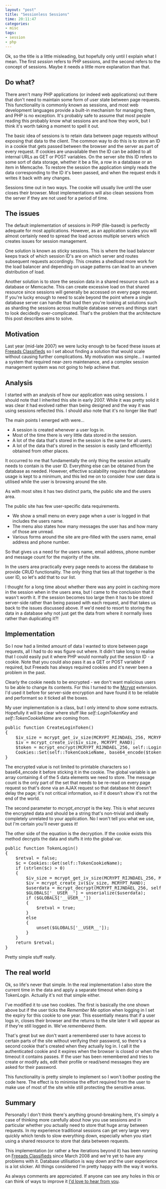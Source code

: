 ```yaml
---
layout: "post"
title: "Sessionless Sessions"
time: 20:11:47
categories: 
- misc
tags: 
- session
- php
---
```

<p>
Ok, so the title is a little misleading, but hopefully only until I explain what I mean. The first <i>session</i> refers to PHP sessions, and the second refers to the concept of sessions. Maybe it needs a little more explanation than that.
</p>

<h2>Do what?</h2>
<p>
There aren't many PHP applications (or indeed web applications) out there that don't need to maintain some form of user state between page requests. This functionality is commonly known as sessions, and most web development languages provide a built-in mechanism for managing them, and PHP is no exception. It's probably safe to assume that most people reading this probably know what sessions are and how they work, but I think it's worth taking a moment to spell it out.
</p>
<p>
The basic idea of sessions is to retain data between page requests without exposing that data to the client. The common way to do this is to store an ID in a cookie that gets passed between the browser and the server as part of every request. If cookies are unavailable then the ID can be added to all internal URLs as GET or POST variables. On the server site this ID refers to some sort of data storage, whether it be a file, a row in a database or an item in Memcache. To restore the session the application simply reads the data corresponding to the ID it's been passed, and when the request ends it writes it back with any changes.
</p>
<p>
Sessions time out in two ways. The cookie will usually live until the user closes their browser. Most implementations will also clean sessions from the server if they are not used for a period of time.
</p>

<h2>The issues</h2>
<p>
The default implementation of sessions in PHP (file-based) is perfectly adequate for most applications. However, as an application scales you will almost certainly need to spread the load across multiple servers which creates issues for session management.
</p>
<p>
One solution is known as sticky sessions. This is where the load balancer keeps track of which session ID's are on which server and routes subsequent requests accordingly. This creates a shedload more work for the load balancer and depending on usage patterns can lead to an uneven distribution of load.
</p>
<p>
Another solution is to store the session data in a shared resource such as a database or Memcache. This can create excessive load on that shared resource since sessions will generally be accessed on every page request. If you're lucky enough to need to scale beyond the point where a single database server can handle that load then you're looking at solutions such as sharding the sessions across multiple database servers and things start to look decidedly over-complicated. That's the problem that the architecture this post describes aims to solve.
</p>





<!--more-->




<h2>Motivation</h2>
<p>
Last year (mid-late 2007) we were lucky enough to be faced these issues at <a href="http://uk.freeads.net/">Freeads Classifieds</a> so I set about finding a solution that would scale without causing further complications. My motivation was simple... I wanted a system that required near-zero maintenance, and a complex session management system was not going to help achieve that.
</p>

<h2>Analysis</h2>
<p>
I started with an analysis of how our application was using sessions. I should note that I inherited this site in early 2007. While it was pretty solid it was clear it had evolved rather than being designed and the way it was using sessions reflected this. I should also note that it's no longer like that!
</p>
<p>
The main points I emerged with were...
</p>
<ul>
	<li>A session is created whenever a user logs in.</li>
	<li>Most of the time there is very little data stored in the session.</li>
	<li>A lot of the data that's stored in the session is the same for all users.</li>
	<li>A lot of the data that's stored in the session is easily (and efficiently) obtained from other places.</li>
</ul>
<p>
It occurred to me that fundamentally the only thing the session actually needs to contain is the user ID. Everything else can be obtained from the database as needed. However, effective scalability requires that database usage is kept to a minimum, and this led me on to consider how user data is utilised while the user is browsing around the site.
</p>
<p>
As with most sites it has two distinct parts, the public site and the users area.
</p>
<p>
The public site has few user-specific data requirements.
</p>
<ul>
	<li>We show a small menu on every page when a user is logged in that includes the users name.</li>
	<li>The menu also states how many messages the user has and how many of those are unread.</li>
	<li>Various forms around the site are pre-filled with the users name, email address and phone number.</li>
</ul>
<p>
So that gives us a need for the users name, email address, phone number and message count for the majority of the site.
</p>
<p>
In the users area practically every page needs to access the database to provide CRUD functionality. The only thing that ties all that together is the user ID, so let's add that to our list.
</p>
<p>
I thought for a long time about whether there was any point in caching more in the session when in the users area, but I came to the conclusion that it wasn't worth it. If the session becomes too large then it has to be stored server-side rather than being passed with each request, and that takes us back to the issues discussed above. If we'd need to resort to storing the data in a database why not just get the data from where it normally lives rather than duplicating it?!
</p>

<h2>Implementation</h2>
<p>
So I now had a limited amount of data I wanted to store between page requests, all I had to do was figure out where. It didn't take long to realise that I could easily put it where PHP would normally put the session ID - a cookie. Note that you could also pass it as a GET or POST variable if required, but Freeads has always required cookies and it's never been a problem in the past.
</p>
<p>
Clearly the cookie needs to be encrypted - we don't want malicious users to be able to change its contents. For this I turned to the <a href="http://php.net/mcrypt">Mcrypt</a> extension. I'd used it before for server-side encryption and have found it to be reliable and performant so it ticked all the boxes.
</p>
<p>
My user implementation is a class, but I only intend to show some extracts. Hopefully it will be clear where stuff like <i>self::LoginTokenKey</i> and <i>self::TokenCookieName</i> are coming from.
</p>
<pre name="code" class="php">
public function CreateLoginToken()
{
    $iv_size = mcrypt_get_iv_size(MCRYPT_RIJNDAEL_256, MCRYPT_MODE_ECB);
    $iv = mcrypt_create_iv($iv_size, MCRYPT_RAND);
    $token = mcrypt_encrypt(MCRYPT_RIJNDAEL_256, self::LoginTokenKey, serialize($GLOBALS['__USER__']), MCRYPT_MODE_ECB, $iv);
    Cookies::Set(self::TokenCookieName, base64_encode($token));
}
</pre>
<p>
The encrypted value is not limited to printable characters so I base64_encode it before sticking it in the cookie. The global variable is an array containing 4 of the 5 data elements we need to store. The message count is the only part of the set that needs to be re-read on every page request so that's done via an AJAX request so that database hit doesn't delay the page; it's not critical information, so if it doesn't show it's not the end of the world.
</p>
<p>
The second parameter to <i>mcrypt_encrypt</i> is the key. This is what <i>secures</i> the encrypted data and should be a string that's non-trivial and ideally completely unrelated to your application. No I won't tell you what we use, but I'm certain you'll never guess it!
</p>
<p>
The other side of the equation is the decryption. If the cookie exists this method decrypts the data and stuffs it into the global var.
</p>
<pre name="code" class="php">
public function TokenLogin()
{
	$retval = false;
	$c = Cookies::Get(self::TokenCookieName);
	if (strlen($c) > 0)
	{
		$iv_size = mcrypt_get_iv_size(MCRYPT_RIJNDAEL_256, MCRYPT_MODE_ECB);
		$iv = mcrypt_create_iv($iv_size, MCRYPT_RAND);
		$userdata = mcrypt_decrypt(MCRYPT_RIJNDAEL_256, self::LoginTokenKey, base64_decode($c), MCRYPT_MODE_ECB, $iv);
		$GLOBALS['__USER__'] = unserialize($userdata);
		if ($GLOBALS['__USER__'])
		{
			$retval = true;
		}
		else
		{
			unset($GLOBALS['__USER__']);
		}
	}
	return $retval;
}
</pre>
<p>
Pretty simple stuff really.
</p>

<h2>The real world</h2>
<p>
Ok, so life's never that simple. In the real implementation I also store the current time in the data and apply a separate timeout when doing a TokenLogin. Actually it's not that simple either.
</p>
<p>
I've modified it to use two cookies. The first is basically the one shown above but if the user ticks the <i>Remember Me</i> option when logging in I set the expiry for this cookie to one year. This essentially means that if a user logs in, closes their browser and the returns to the site later it will appear as if they're still logged in. We've <i>remembered</i> them.
</p>
<p>
That's great but we don't want a remembered user to have access to certain parts of the site without verifying their password, so there's a second cookie that's created when they actually log in. I call it the authenticated cookie and it expires when the browser is closed or when the timeout it contains passes. If the user has been remembered and tries to create or modify ads, edit their profile or read/send messages they are asked for their password.
</p>
<p>
This functionality is pretty simple to implement so I won't bother posting the code here. The effect is to minimise the effort required from the user to make use of most of the site while still protecting the sensitive areas.
</p>

<h2>Summary</h2>
<p>
Personally I don't think there's anything ground-breaking here, it's simply a case of thinking more carefully about how you use sessions and in particular whether you actually need to store that huge array between requests. In my experience traditional sessions can get very large very quickly which tends to slow everything down, especially when you start using a shared resource to store that data between requests.
</p>
<p>
This implementation (or rather a few iterations beyond it) has been running on <a href="http://uk.freeads.net/">Freeads Classifieds</a> since March 2008 and we're yet to have any problems with it. Database utilisation is way down and the user experience is a lot slicker. All things considered I'm pretty happy with the way it works.
</p>
<p>
As always comments are appreciated. If anyone can see any holes in this or can think of ways to improve it <a href="http://stut.net/who#contact">I'd love to hear from you</a>.
</p>
